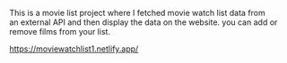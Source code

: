 This is a movie list project where I fetched movie watch list data from          
an external API and then display the data on the website. you can add or remove films from your list.                                                                    
 
https://moviewatchlist1.netlify.app/      
